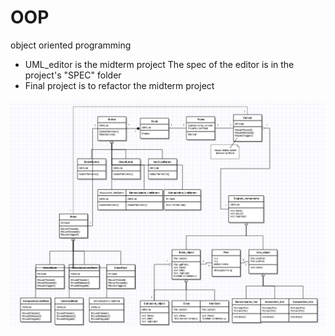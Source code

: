 # OOP
object oriented programming
- UML_editor is the midterm project
  The spec of the editor is in the project's "SPEC" folder
- Final project is to refactor the midterm project

![](UML_editor_Class_Diagram.png)
